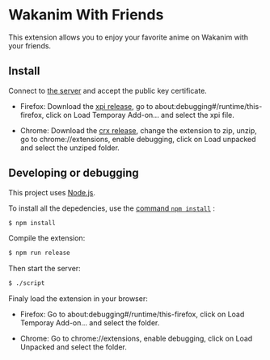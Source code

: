 # Wakanim With Friends

This extension allows you to enjoy your favorite anime on Wakanim with your friends.

## Install

Connect to [the server](https://54.38.185.173:3000) and accept the public key certificate.

- Firefox: Download the [xpi release](https://github.com/Dragicafit/Wakanim-With-Friends/releases/download/v0.1-beta/Wakanim-With-Friends.xpi), go to about:debugging#/runtime/this-firefox, click on Load Temporay Add-on... and select the xpi file.

- Chrome: Download the [crx release](https://github.com/Dragicafit/Wakanim-With-Friends/releases/download/v0.1-beta/Wakanim-With-Friends.crx), change the extension to zip, unzip, go to chrome://extensions, enable debugging, click on Load unpacked and select the unziped folder.

## Developing or debugging

This project uses [Node.js](https://nodejs.org/en/).

To install all the depedencies, use the [command `npm install`](https://docs.npmjs.com/getting-started/installing-npm-packages-locally) :

```sh
$ npm install
```
Compile the extension:
```sh
$ npm run release
```
Then start the server:

```sh
$ ./script
```
Finaly load the extension in your browser:

- Firefox: Go to about:debugging#/runtime/this-firefox, click on Load Temporay Add-on... and select the folder.

- Chrome: Go to chrome://extensions, enable debugging, click on Load Unpacked and select the folder.
